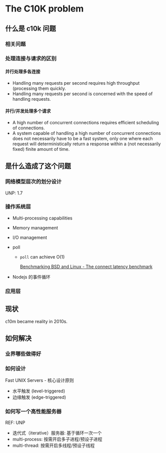 # The C10K problem

## 什么是 c10k 问题

### 相关问题

### 处理连接与请求的区别

#### 并行处理多各连接

- Handling many requests per second requires high throughput (processing them
  quickly.
- Handling many requests per second is concerned with the speed of handling
  requests.

#### 并行/并发处理多个请求

- A high number of concurrent connections requires efficient scheduling of
connections.
- A system capable of handling a high number of concurrent connections does not
  necessarily have to be a fast system, only one where each request will
  deterministically return a response within a (not necessarily fixed) finite
  amount of time.

## 是什么造成了这个问题

### 网络模型层次的划分设计

UNP: 1.7

### 操作系统层

- Multi-processing capabilities
- Memory management
- I/O management

- poll
  - `poll` can achieve O(1)

    [Benchmarking BSD and Linux - The connect latency benchmark](benchmarking_bsd_and_linux.md#the-connect-latency-benchmark)
- Nodejs 的事件循环

### 应用层

## 现状

c10m became reality in 2010s.

## 如何解决

### 业界哪些做得好

### 如何设计

Fast UNIX Servers - 核心设计原则

- 水平触发 (level-triggered)
- 边缘触发 (edge-triggered)

### 如何写一个高性能服务器

REF: UNP

- 迭代式（iterative）服务器: 基于循环一次一个
- multi-process: 按需开启多子进程/预设子进程
- multi-thread: 按需开启多线程/预设子线程
